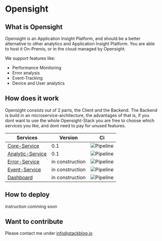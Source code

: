 # Opensight

## What is Opensight
Opensight is an Application Insight Platform, and should be a better alternative to other analytics and Application Insight Platform. You are able to host it On-Premis, or in the cloud managed by Opensight.

We support features like: 

- Performance Monitoring
- Error analysis
- Event-Tracking
- Device and User analytics

## How does it work
Opensight consists out of 2 parts, the Client and the Backend. The Backend is build in an microservice-architecture, the advantages of that is, if you dont want to use the whole Opensight-Stack you are free to choose which services you like, and dont need to pay for unused features.


| Services          | Version  | Ci  |
|-|-|-|
|[Core-Service](https://github.com/MichaelProjects/opensight/tree/master/core) | 0.1 | ![Pipeline](https://github.com/MichaelProjects/opensight/actions/workflows/core.yml/badge.svg)
|[Analytic-Service](https://github.com/MichaelProjects/opensight/tree/master/analytics_api) | 0.1      |![Pipeline](https://github.com/MichaelProjects/opensight/actions/workflows/analytics.yml/badge.svg)
|[Error-Service](https://github.com/MichaelProjects/opensight/tree/master/error_api)      | in construction      |![Pipeline](https://github.com/MichaelProjects/opensight/actions/workflows/error.yml/badge.svg) |
|[Event-Service](https://github.com/MichaelProjects/opensight/tree/master/event_api)      | in construction      |![Pipeline](https://github.com/MichaelProjects/opensight/actions/workflows/event.yml/badge.svg)  |
[Dashboard](https://github.com/MichaelProjects/opensight/tree/master/dashboard) | in construction | ![Pipeline](https://github.com/MichaelProjects/opensight/actions/workflows/dashboard.yml/badge.svg)

## How to deploy
instruction comming soon

## Want to contribute

Please contact me under info@stackblog.io
